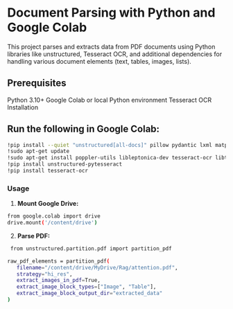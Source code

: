 # Document Parsing with Python and Google Colab
This project parses and extracts data from PDF documents using Python libraries like unstructured, Tesseract OCR, and additional dependencies for handling various document elements (text, tables, images, lists).

## Prerequisites
Python 3.10+
Google Colab or local Python environment
Tesseract OCR
Installation
## Run the following in Google Colab:

```bash
!pip install --quiet "unstructured[all-docs]" pillow pydantic lxml matplotlib
!sudo apt-get update
!sudo apt-get install poppler-utils libleptonica-dev tesseract-ocr libtesseract-dev python3-pil tesseract-ocr-eng tesseract-ocr-script-latn
!pip install unstructured-pytesseract
!pip install tesseract-ocr
```

### Usage
1. **Mount Google Drive:**
```bash
from google.colab import drive
drive.mount('/content/drive')
```

2. **Parse PDF:**
 ```bash
  from unstructured.partition.pdf import partition_pdf

raw_pdf_elements = partition_pdf(
    filename="/content/drive/MyDrive/Rag/attention.pdf",
    strategy="hi_res",
    extract_images_in_pdf=True,
    extract_image_block_types=["Image", "Table"],
    extract_image_block_output_dir="extracted_data"
)
```

